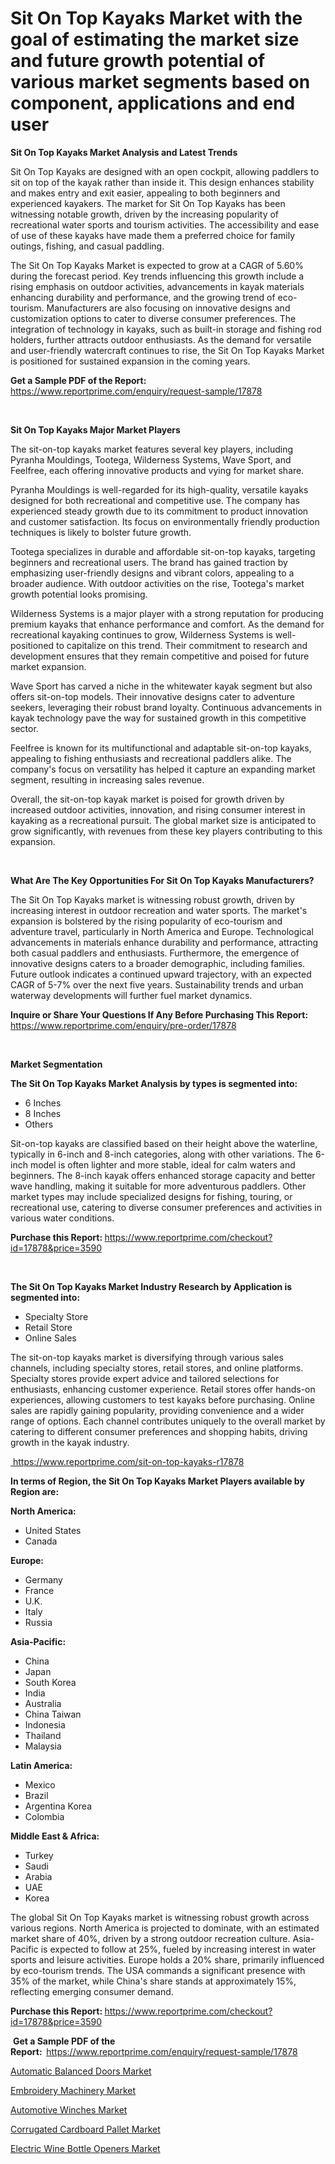 <p><h1>Sit On Top Kayaks Market with the goal of estimating the market size and future growth potential of various market segments based on component, applications and end user</h1></p><p><strong>Sit On Top Kayaks Market Analysis and Latest Trends</strong></p>
<p><p>Sit On Top Kayaks are designed with an open cockpit, allowing paddlers to sit on top of the kayak rather than inside it. This design enhances stability and makes entry and exit easier, appealing to both beginners and experienced kayakers. The market for Sit On Top Kayaks has been witnessing notable growth, driven by the increasing popularity of recreational water sports and tourism activities. The accessibility and ease of use of these kayaks have made them a preferred choice for family outings, fishing, and casual paddling.</p><p>The Sit On Top Kayaks Market is expected to grow at a CAGR of 5.60% during the forecast period. Key trends influencing this growth include a rising emphasis on outdoor activities, advancements in kayak materials enhancing durability and performance, and the growing trend of eco-tourism. Manufacturers are also focusing on innovative designs and customization options to cater to diverse consumer preferences. The integration of technology in kayaks, such as built-in storage and fishing rod holders, further attracts outdoor enthusiasts. As the demand for versatile and user-friendly watercraft continues to rise, the Sit On Top Kayaks Market is positioned for sustained expansion in the coming years.</p></p>
<p><strong>Get a Sample PDF of the Report:&nbsp;</strong> <a href="https://www.reportprime.com/enquiry/request-sample/17878?utm_campaign=1131&utm_medium=2&utm_source=Github&utm_content=ia&utm_term=20112024&utm_id=sit-on-top-kayaks">https://www.reportprime.com/enquiry/request-sample/17878</a></p>
<p>&nbsp;</p>
<p><strong>Sit On Top Kayaks Major Market Players</strong></p>
<p><p>The sit-on-top kayaks market features several key players, including Pyranha Mouldings, Tootega, Wilderness Systems, Wave Sport, and Feelfree, each offering innovative products and vying for market share. </p><p>Pyranha Mouldings is well-regarded for its high-quality, versatile kayaks designed for both recreational and competitive use. The company has experienced steady growth due to its commitment to product innovation and customer satisfaction. Its focus on environmentally friendly production techniques is likely to bolster future growth.</p><p>Tootega specializes in durable and affordable sit-on-top kayaks, targeting beginners and recreational users. The brand has gained traction by emphasizing user-friendly designs and vibrant colors, appealing to a broader audience. With outdoor activities on the rise, Tootega's market growth potential looks promising.</p><p>Wilderness Systems is a major player with a strong reputation for producing premium kayaks that enhance performance and comfort. As the demand for recreational kayaking continues to grow, Wilderness Systems is well-positioned to capitalize on this trend. Their commitment to research and development ensures that they remain competitive and poised for future market expansion.</p><p>Wave Sport has carved a niche in the whitewater kayak segment but also offers sit-on-top models. Their innovative designs cater to adventure seekers, leveraging their robust brand loyalty. Continuous advancements in kayak technology pave the way for sustained growth in this competitive sector.</p><p>Feelfree is known for its multifunctional and adaptable sit-on-top kayaks, appealing to fishing enthusiasts and recreational paddlers alike. The company's focus on versatility has helped it capture an expanding market segment, resulting in increasing sales revenue.</p><p>Overall, the sit-on-top kayak market is poised for growth driven by increased outdoor activities, innovation, and rising consumer interest in kayaking as a recreational pursuit. The global market size is anticipated to grow significantly, with revenues from these key players contributing to this expansion.</p></p>
<p>&nbsp;</p>
<p><strong>What Are The Key Opportunities For Sit On Top Kayaks Manufacturers?</strong></p>
<p><p>The Sit On Top Kayaks market is witnessing robust growth, driven by increasing interest in outdoor recreation and water sports. The market's expansion is bolstered by the rising popularity of eco-tourism and adventure travel, particularly in North America and Europe. Technological advancements in materials enhance durability and performance, attracting both casual paddlers and enthusiasts. Furthermore, the emergence of innovative designs caters to a broader demographic, including families. Future outlook indicates a continued upward trajectory, with an expected CAGR of 5-7% over the next five years. Sustainability trends and urban waterway developments will further fuel market dynamics.</p></p>
<p><strong>Inquire or Share Your Questions If Any Before Purchasing This Report:</strong> <a href="https://www.reportprime.com/enquiry/pre-order/17878?utm_campaign=1131&utm_medium=2&utm_source=Github&utm_content=ia&utm_term=20112024&utm_id=sit-on-top-kayaks">https://www.reportprime.com/enquiry/pre-order/17878</a></p>
<p>&nbsp;</p>
<p><strong>Market Segmentation</strong></p>
<p><strong>The Sit On Top Kayaks Market Analysis by types is segmented into:</strong></p>
<p><ul><li>6 Inches</li><li>8 Inches</li><li>Others</li></ul></p>
<p><p>Sit-on-top kayaks are classified based on their height above the waterline, typically in 6-inch and 8-inch categories, along with other variations. The 6-inch model is often lighter and more stable, ideal for calm waters and beginners. The 8-inch kayak offers enhanced storage capacity and better wave handling, making it suitable for more adventurous paddlers. Other market types may include specialized designs for fishing, touring, or recreational use, catering to diverse consumer preferences and activities in various water conditions.</p></p>
<p><strong>Purchase this Report:&nbsp;</strong><a href="https://www.reportprime.com/checkout?id=17878&price=3590&utm_campaign=1131&utm_medium=2&utm_source=Github&utm_content=ia&utm_term=20112024&utm_id=sit-on-top-kayaks">https://www.reportprime.com/checkout?id=17878&price=3590</a></p>
<p>&nbsp;</p>
<p><strong>The Sit On Top Kayaks Market Industry Research by Application is segmented into:</strong></p>
<p><ul><li>Specialty Store</li><li>Retail Store</li><li>Online Sales</li></ul></p>
<p><p>The sit-on-top kayaks market is diversifying through various sales channels, including specialty stores, retail stores, and online platforms. Specialty stores provide expert advice and tailored selections for enthusiasts, enhancing customer experience. Retail stores offer hands-on experiences, allowing customers to test kayaks before purchasing. Online sales are rapidly gaining popularity, providing convenience and a wider range of options. Each channel contributes uniquely to the overall market by catering to different consumer preferences and shopping habits, driving growth in the kayak industry.</p></p>
<p><a href="https://www.reportprime.com/sit-on-top-kayaks-r17878?utm_campaign=1131&utm_medium=2&utm_source=Github&utm_content=ia&utm_term=20112024&utm_id=sit-on-top-kayaks">&nbsp;https://www.reportprime.com/sit-on-top-kayaks-r17878</a></p>
<p><strong>In terms of Region, the Sit On Top Kayaks Market Players available by Region are:</strong></p>
<p>
    <p> <strong> North America: </strong>
        <ul>
            <li>United States</li>
            <li>Canada</li>
        </ul>
        </p> 
    <p> <strong> Europe: </strong>
        <ul>
            <li>Germany</li>
            <li>France</li>
            <li>U.K.</li>
            <li>Italy</li>
            <li>Russia</li>
        </ul>
        </p> 
    <p> <strong> Asia-Pacific: </strong>
        <ul>
            <li>China</li>
            <li>Japan</li>
            <li>South Korea</li>
            <li>India</li>
            <li>Australia</li>
            <li>China Taiwan</li>
            <li>Indonesia</li>
            <li>Thailand</li>
            <li>Malaysia</li>
        </ul>
        </p> 
    <p> <strong> Latin America: </strong>
        <ul>
            <li>Mexico</li>
            <li>Brazil</li>
            <li>Argentina Korea</li>
            <li>Colombia</li>
        </ul>
        </p> 
    <p> <strong> Middle East & Africa: </strong>
        <ul>
            <li>Turkey</li>
            <li>Saudi</li>
            <li>Arabia</li>
            <li>UAE</li>
            <li>Korea</li>
        </ul>
    </p>
    </p>
<p><p>The global Sit On Top Kayaks market is witnessing robust growth across various regions. North America is projected to dominate, with an estimated market share of 40%, driven by a strong outdoor recreation culture. Asia-Pacific is expected to follow at 25%, fueled by increasing interest in water sports and leisure activities. Europe holds a 20% share, primarily influenced by eco-tourism trends. The USA commands a significant presence with 35% of the market, while China's share stands at approximately 15%, reflecting emerging consumer demand.</p></p>
<p><strong>Purchase this Report: </strong><a href="https://www.reportprime.com/checkout?id=17878&price=3590&utm_campaign=1131&utm_medium=2&utm_source=Github&utm_content=ia&utm_term=20112024&utm_id=sit-on-top-kayaks">https://www.reportprime.com/checkout?id=17878&price=3590</a></p>
<p>&nbsp;<strong>Get a Sample PDF of the Report:&nbsp;&nbsp;</strong><a href="https://www.reportprime.com/enquiry/request-sample/17878?utm_campaign=1131&utm_medium=2&utm_source=Github&utm_content=ia&utm_term=20112024&utm_id=sit-on-top-kayaks">https://www.reportprime.com/enquiry/request-sample/17878</a></p>
<p><strong></strong></p>
<p><p><a href="https://www.linkedin.com/pulse/trends-global-automatic-balanced-doors-market-forecast-analysis-7r0uf?utm_campaign=1131&utm_medium=2&utm_source=Github&utm_content=ia&utm_term=20112024&utm_id=sit-on-top-kayaks">Automatic Balanced Doors Market</a></p><p><a href="https://issuu.com/reportprime-2/docs/embroidery-machinery-market-size-20_fe971496778fe3?utm_campaign=1131&utm_medium=2&utm_source=Github&utm_content=ia&utm_term=20112024&utm_id=sit-on-top-kayaks">Embroidery Machinery Market</a></p><p><a href="https://issuu.com/reportprime-2/docs/automotive-winches-market-size-2030_e5d4d9115820db?utm_campaign=1131&utm_medium=2&utm_source=Github&utm_content=ia&utm_term=20112024&utm_id=sit-on-top-kayaks">Automotive Winches Market</a></p><p><a href="https://github.com/CliffMedina6/Market-Research-Report-List-7/blob/main/corrugated-cardboard-pallet-market.md?utm_campaign=1131&utm_medium=2&utm_source=Github&utm_content=ia&utm_term=20112024&utm_id=sit-on-top-kayaks">Corrugated Cardboard Pallet Market</a></p><p><a href="https://www.linkedin.com/pulse/electric-wine-bottle-openers-market-size-growth-trends-statistics-oyzxf?utm_campaign=1131&utm_medium=2&utm_source=Github&utm_content=ia&utm_term=20112024&utm_id=sit-on-top-kayaks">Electric Wine Bottle Openers Market</a></p></p>